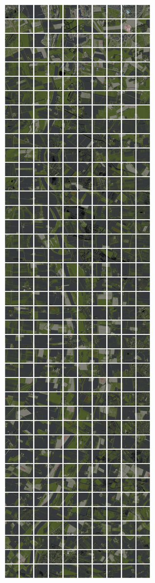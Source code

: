 <html>
<div>
<img src="https://github.com/HakkaTjakka/NL_TILE_MAP/blob/main/18/636/-1050/r.6360.-10500.png" height="44" width="44">
<img src="https://github.com/HakkaTjakka/NL_TILE_MAP/blob/main/18/636/-1050/r.6361.-10500.png" height="44" width="44">
<img src="https://github.com/HakkaTjakka/NL_TILE_MAP/blob/main/18/636/-1050/r.6362.-10500.png" height="44" width="44">
<img src="https://github.com/HakkaTjakka/NL_TILE_MAP/blob/main/18/636/-1050/r.6363.-10500.png" height="44" width="44">
<img src="https://github.com/HakkaTjakka/NL_TILE_MAP/blob/main/18/636/-1050/r.6364.-10500.png" height="44" width="44">
<img src="https://github.com/HakkaTjakka/NL_TILE_MAP/blob/main/18/636/-1050/r.6365.-10500.png" height="44" width="44">
<img src="https://github.com/HakkaTjakka/NL_TILE_MAP/blob/main/18/636/-1050/r.6366.-10500.png" height="44" width="44">
<img src="https://github.com/HakkaTjakka/NL_TILE_MAP/blob/main/18/636/-1050/r.6367.-10500.png" height="44" width="44">
<img src="https://github.com/HakkaTjakka/NL_TILE_MAP/blob/main/18/636/-1050/r.6368.-10500.png" height="44" width="44">
<img src="https://github.com/HakkaTjakka/NL_TILE_MAP/blob/main/18/636/-1050/r.6369.-10500.png" height="44" width="44">
<img src="https://github.com/HakkaTjakka/NL_TILE_MAP/blob/main/18/637/-1050/r.6370.-10500.png" height="44" width="44">
<img src="https://github.com/HakkaTjakka/NL_TILE_MAP/blob/main/18/637/-1050/r.6371.-10500.png" height="44" width="44">
<img src="https://github.com/HakkaTjakka/NL_TILE_MAP/blob/main/18/637/-1050/r.6372.-10500.png" height="44" width="44">
<img src="https://github.com/HakkaTjakka/NL_TILE_MAP/blob/main/18/637/-1050/r.6373.-10500.png" height="44" width="44">
<img src="https://github.com/HakkaTjakka/NL_TILE_MAP/blob/main/18/637/-1050/r.6374.-10500.png" height="44" width="44">
<img src="https://github.com/HakkaTjakka/NL_TILE_MAP/blob/main/18/637/-1050/r.6375.-10500.png" height="44" width="44">
<img src="https://github.com/HakkaTjakka/NL_TILE_MAP/blob/main/18/637/-1050/r.6376.-10500.png" height="44" width="44">
<img src="https://github.com/HakkaTjakka/NL_TILE_MAP/blob/main/18/637/-1050/r.6377.-10500.png" height="44" width="44">
<img src="https://github.com/HakkaTjakka/NL_TILE_MAP/blob/main/18/637/-1050/r.6378.-10500.png" height="44" width="44">
<img src="https://github.com/HakkaTjakka/NL_TILE_MAP/blob/main/18/637/-1050/r.6379.-10500.png" height="44" width="44">
<br>
<img src="https://github.com/HakkaTjakka/NL_TILE_MAP/blob/main/18/636/-1050/r.6360.-10499.png" height="44" width="44">
<img src="https://github.com/HakkaTjakka/NL_TILE_MAP/blob/main/18/636/-1050/r.6361.-10499.png" height="44" width="44">
<img src="https://github.com/HakkaTjakka/NL_TILE_MAP/blob/main/18/636/-1050/r.6362.-10499.png" height="44" width="44">
<img src="https://github.com/HakkaTjakka/NL_TILE_MAP/blob/main/18/636/-1050/r.6363.-10499.png" height="44" width="44">
<img src="https://github.com/HakkaTjakka/NL_TILE_MAP/blob/main/18/636/-1050/r.6364.-10499.png" height="44" width="44">
<img src="https://github.com/HakkaTjakka/NL_TILE_MAP/blob/main/18/636/-1050/r.6365.-10499.png" height="44" width="44">
<img src="https://github.com/HakkaTjakka/NL_TILE_MAP/blob/main/18/636/-1050/r.6366.-10499.png" height="44" width="44">
<img src="https://github.com/HakkaTjakka/NL_TILE_MAP/blob/main/18/636/-1050/r.6367.-10499.png" height="44" width="44">
<img src="https://github.com/HakkaTjakka/NL_TILE_MAP/blob/main/18/636/-1050/r.6368.-10499.png" height="44" width="44">
<img src="https://github.com/HakkaTjakka/NL_TILE_MAP/blob/main/18/636/-1050/r.6369.-10499.png" height="44" width="44">
<img src="https://github.com/HakkaTjakka/NL_TILE_MAP/blob/main/18/637/-1050/r.6370.-10499.png" height="44" width="44">
<img src="https://github.com/HakkaTjakka/NL_TILE_MAP/blob/main/18/637/-1050/r.6371.-10499.png" height="44" width="44">
<img src="https://github.com/HakkaTjakka/NL_TILE_MAP/blob/main/18/637/-1050/r.6372.-10499.png" height="44" width="44">
<img src="https://github.com/HakkaTjakka/NL_TILE_MAP/blob/main/18/637/-1050/r.6373.-10499.png" height="44" width="44">
<img src="https://github.com/HakkaTjakka/NL_TILE_MAP/blob/main/18/637/-1050/r.6374.-10499.png" height="44" width="44">
<img src="https://github.com/HakkaTjakka/NL_TILE_MAP/blob/main/18/637/-1050/r.6375.-10499.png" height="44" width="44">
<img src="https://github.com/HakkaTjakka/NL_TILE_MAP/blob/main/18/637/-1050/r.6376.-10499.png" height="44" width="44">
<img src="https://github.com/HakkaTjakka/NL_TILE_MAP/blob/main/18/637/-1050/r.6377.-10499.png" height="44" width="44">
<img src="https://github.com/HakkaTjakka/NL_TILE_MAP/blob/main/18/637/-1050/r.6378.-10499.png" height="44" width="44">
<img src="https://github.com/HakkaTjakka/NL_TILE_MAP/blob/main/18/637/-1050/r.6379.-10499.png" height="44" width="44">
<br>
<img src="https://github.com/HakkaTjakka/NL_TILE_MAP/blob/main/18/636/-1050/r.6360.-10498.png" height="44" width="44">
<img src="https://github.com/HakkaTjakka/NL_TILE_MAP/blob/main/18/636/-1050/r.6361.-10498.png" height="44" width="44">
<img src="https://github.com/HakkaTjakka/NL_TILE_MAP/blob/main/18/636/-1050/r.6362.-10498.png" height="44" width="44">
<img src="https://github.com/HakkaTjakka/NL_TILE_MAP/blob/main/18/636/-1050/r.6363.-10498.png" height="44" width="44">
<img src="https://github.com/HakkaTjakka/NL_TILE_MAP/blob/main/18/636/-1050/r.6364.-10498.png" height="44" width="44">
<img src="https://github.com/HakkaTjakka/NL_TILE_MAP/blob/main/18/636/-1050/r.6365.-10498.png" height="44" width="44">
<img src="https://github.com/HakkaTjakka/NL_TILE_MAP/blob/main/18/636/-1050/r.6366.-10498.png" height="44" width="44">
<img src="https://github.com/HakkaTjakka/NL_TILE_MAP/blob/main/18/636/-1050/r.6367.-10498.png" height="44" width="44">
<img src="https://github.com/HakkaTjakka/NL_TILE_MAP/blob/main/18/636/-1050/r.6368.-10498.png" height="44" width="44">
<img src="https://github.com/HakkaTjakka/NL_TILE_MAP/blob/main/18/636/-1050/r.6369.-10498.png" height="44" width="44">
<img src="https://github.com/HakkaTjakka/NL_TILE_MAP/blob/main/18/637/-1050/r.6370.-10498.png" height="44" width="44">
<img src="https://github.com/HakkaTjakka/NL_TILE_MAP/blob/main/18/637/-1050/r.6371.-10498.png" height="44" width="44">
<img src="https://github.com/HakkaTjakka/NL_TILE_MAP/blob/main/18/637/-1050/r.6372.-10498.png" height="44" width="44">
<img src="https://github.com/HakkaTjakka/NL_TILE_MAP/blob/main/18/637/-1050/r.6373.-10498.png" height="44" width="44">
<img src="https://github.com/HakkaTjakka/NL_TILE_MAP/blob/main/18/637/-1050/r.6374.-10498.png" height="44" width="44">
<img src="https://github.com/HakkaTjakka/NL_TILE_MAP/blob/main/18/637/-1050/r.6375.-10498.png" height="44" width="44">
<img src="https://github.com/HakkaTjakka/NL_TILE_MAP/blob/main/18/637/-1050/r.6376.-10498.png" height="44" width="44">
<img src="https://github.com/HakkaTjakka/NL_TILE_MAP/blob/main/18/637/-1050/r.6377.-10498.png" height="44" width="44">
<img src="https://github.com/HakkaTjakka/NL_TILE_MAP/blob/main/18/637/-1050/r.6378.-10498.png" height="44" width="44">
<img src="https://github.com/HakkaTjakka/NL_TILE_MAP/blob/main/18/637/-1050/r.6379.-10498.png" height="44" width="44">
<br>
<img src="https://github.com/HakkaTjakka/NL_TILE_MAP/blob/main/18/636/-1050/r.6360.-10497.png" height="44" width="44">
<img src="https://github.com/HakkaTjakka/NL_TILE_MAP/blob/main/18/636/-1050/r.6361.-10497.png" height="44" width="44">
<img src="https://github.com/HakkaTjakka/NL_TILE_MAP/blob/main/18/636/-1050/r.6362.-10497.png" height="44" width="44">
<img src="https://github.com/HakkaTjakka/NL_TILE_MAP/blob/main/18/636/-1050/r.6363.-10497.png" height="44" width="44">
<img src="https://github.com/HakkaTjakka/NL_TILE_MAP/blob/main/18/636/-1050/r.6364.-10497.png" height="44" width="44">
<img src="https://github.com/HakkaTjakka/NL_TILE_MAP/blob/main/18/636/-1050/r.6365.-10497.png" height="44" width="44">
<img src="https://github.com/HakkaTjakka/NL_TILE_MAP/blob/main/18/636/-1050/r.6366.-10497.png" height="44" width="44">
<img src="https://github.com/HakkaTjakka/NL_TILE_MAP/blob/main/18/636/-1050/r.6367.-10497.png" height="44" width="44">
<img src="https://github.com/HakkaTjakka/NL_TILE_MAP/blob/main/18/636/-1050/r.6368.-10497.png" height="44" width="44">
<img src="https://github.com/HakkaTjakka/NL_TILE_MAP/blob/main/18/636/-1050/r.6369.-10497.png" height="44" width="44">
<img src="https://github.com/HakkaTjakka/NL_TILE_MAP/blob/main/18/637/-1050/r.6370.-10497.png" height="44" width="44">
<img src="https://github.com/HakkaTjakka/NL_TILE_MAP/blob/main/18/637/-1050/r.6371.-10497.png" height="44" width="44">
<img src="https://github.com/HakkaTjakka/NL_TILE_MAP/blob/main/18/637/-1050/r.6372.-10497.png" height="44" width="44">
<img src="https://github.com/HakkaTjakka/NL_TILE_MAP/blob/main/18/637/-1050/r.6373.-10497.png" height="44" width="44">
<img src="https://github.com/HakkaTjakka/NL_TILE_MAP/blob/main/18/637/-1050/r.6374.-10497.png" height="44" width="44">
<img src="https://github.com/HakkaTjakka/NL_TILE_MAP/blob/main/18/637/-1050/r.6375.-10497.png" height="44" width="44">
<img src="https://github.com/HakkaTjakka/NL_TILE_MAP/blob/main/18/637/-1050/r.6376.-10497.png" height="44" width="44">
<img src="https://github.com/HakkaTjakka/NL_TILE_MAP/blob/main/18/637/-1050/r.6377.-10497.png" height="44" width="44">
<img src="https://github.com/HakkaTjakka/NL_TILE_MAP/blob/main/18/637/-1050/r.6378.-10497.png" height="44" width="44">
<img src="https://github.com/HakkaTjakka/NL_TILE_MAP/blob/main/18/637/-1050/r.6379.-10497.png" height="44" width="44">
<br>
<img src="https://github.com/HakkaTjakka/NL_TILE_MAP/blob/main/18/636/-1050/r.6360.-10496.png" height="44" width="44">
<img src="https://github.com/HakkaTjakka/NL_TILE_MAP/blob/main/18/636/-1050/r.6361.-10496.png" height="44" width="44">
<img src="https://github.com/HakkaTjakka/NL_TILE_MAP/blob/main/18/636/-1050/r.6362.-10496.png" height="44" width="44">
<img src="https://github.com/HakkaTjakka/NL_TILE_MAP/blob/main/18/636/-1050/r.6363.-10496.png" height="44" width="44">
<img src="https://github.com/HakkaTjakka/NL_TILE_MAP/blob/main/18/636/-1050/r.6364.-10496.png" height="44" width="44">
<img src="https://github.com/HakkaTjakka/NL_TILE_MAP/blob/main/18/636/-1050/r.6365.-10496.png" height="44" width="44">
<img src="https://github.com/HakkaTjakka/NL_TILE_MAP/blob/main/18/636/-1050/r.6366.-10496.png" height="44" width="44">
<img src="https://github.com/HakkaTjakka/NL_TILE_MAP/blob/main/18/636/-1050/r.6367.-10496.png" height="44" width="44">
<img src="https://github.com/HakkaTjakka/NL_TILE_MAP/blob/main/18/636/-1050/r.6368.-10496.png" height="44" width="44">
<img src="https://github.com/HakkaTjakka/NL_TILE_MAP/blob/main/18/636/-1050/r.6369.-10496.png" height="44" width="44">
<img src="https://github.com/HakkaTjakka/NL_TILE_MAP/blob/main/18/637/-1050/r.6370.-10496.png" height="44" width="44">
<img src="https://github.com/HakkaTjakka/NL_TILE_MAP/blob/main/18/637/-1050/r.6371.-10496.png" height="44" width="44">
<img src="https://github.com/HakkaTjakka/NL_TILE_MAP/blob/main/18/637/-1050/r.6372.-10496.png" height="44" width="44">
<img src="https://github.com/HakkaTjakka/NL_TILE_MAP/blob/main/18/637/-1050/r.6373.-10496.png" height="44" width="44">
<img src="https://github.com/HakkaTjakka/NL_TILE_MAP/blob/main/18/637/-1050/r.6374.-10496.png" height="44" width="44">
<img src="https://github.com/HakkaTjakka/NL_TILE_MAP/blob/main/18/637/-1050/r.6375.-10496.png" height="44" width="44">
<img src="https://github.com/HakkaTjakka/NL_TILE_MAP/blob/main/18/637/-1050/r.6376.-10496.png" height="44" width="44">
<img src="https://github.com/HakkaTjakka/NL_TILE_MAP/blob/main/18/637/-1050/r.6377.-10496.png" height="44" width="44">
<img src="https://github.com/HakkaTjakka/NL_TILE_MAP/blob/main/18/637/-1050/r.6378.-10496.png" height="44" width="44">
<img src="https://github.com/HakkaTjakka/NL_TILE_MAP/blob/main/18/637/-1050/r.6379.-10496.png" height="44" width="44">
<br>
<img src="https://github.com/HakkaTjakka/NL_TILE_MAP/blob/main/18/636/-1050/r.6360.-10495.png" height="44" width="44">
<img src="https://github.com/HakkaTjakka/NL_TILE_MAP/blob/main/18/636/-1050/r.6361.-10495.png" height="44" width="44">
<img src="https://github.com/HakkaTjakka/NL_TILE_MAP/blob/main/18/636/-1050/r.6362.-10495.png" height="44" width="44">
<img src="https://github.com/HakkaTjakka/NL_TILE_MAP/blob/main/18/636/-1050/r.6363.-10495.png" height="44" width="44">
<img src="https://github.com/HakkaTjakka/NL_TILE_MAP/blob/main/18/636/-1050/r.6364.-10495.png" height="44" width="44">
<img src="https://github.com/HakkaTjakka/NL_TILE_MAP/blob/main/18/636/-1050/r.6365.-10495.png" height="44" width="44">
<img src="https://github.com/HakkaTjakka/NL_TILE_MAP/blob/main/18/636/-1050/r.6366.-10495.png" height="44" width="44">
<img src="https://github.com/HakkaTjakka/NL_TILE_MAP/blob/main/18/636/-1050/r.6367.-10495.png" height="44" width="44">
<img src="https://github.com/HakkaTjakka/NL_TILE_MAP/blob/main/18/636/-1050/r.6368.-10495.png" height="44" width="44">
<img src="https://github.com/HakkaTjakka/NL_TILE_MAP/blob/main/18/636/-1050/r.6369.-10495.png" height="44" width="44">
<img src="https://github.com/HakkaTjakka/NL_TILE_MAP/blob/main/18/637/-1050/r.6370.-10495.png" height="44" width="44">
<img src="https://github.com/HakkaTjakka/NL_TILE_MAP/blob/main/18/637/-1050/r.6371.-10495.png" height="44" width="44">
<img src="https://github.com/HakkaTjakka/NL_TILE_MAP/blob/main/18/637/-1050/r.6372.-10495.png" height="44" width="44">
<img src="https://github.com/HakkaTjakka/NL_TILE_MAP/blob/main/18/637/-1050/r.6373.-10495.png" height="44" width="44">
<img src="https://github.com/HakkaTjakka/NL_TILE_MAP/blob/main/18/637/-1050/r.6374.-10495.png" height="44" width="44">
<img src="https://github.com/HakkaTjakka/NL_TILE_MAP/blob/main/18/637/-1050/r.6375.-10495.png" height="44" width="44">
<img src="https://github.com/HakkaTjakka/NL_TILE_MAP/blob/main/18/637/-1050/r.6376.-10495.png" height="44" width="44">
<img src="https://github.com/HakkaTjakka/NL_TILE_MAP/blob/main/18/637/-1050/r.6377.-10495.png" height="44" width="44">
<img src="https://github.com/HakkaTjakka/NL_TILE_MAP/blob/main/18/637/-1050/r.6378.-10495.png" height="44" width="44">
<img src="https://github.com/HakkaTjakka/NL_TILE_MAP/blob/main/18/637/-1050/r.6379.-10495.png" height="44" width="44">
<br>
<img src="https://github.com/HakkaTjakka/NL_TILE_MAP/blob/main/18/636/-1050/r.6360.-10494.png" height="44" width="44">
<img src="https://github.com/HakkaTjakka/NL_TILE_MAP/blob/main/18/636/-1050/r.6361.-10494.png" height="44" width="44">
<img src="https://github.com/HakkaTjakka/NL_TILE_MAP/blob/main/18/636/-1050/r.6362.-10494.png" height="44" width="44">
<img src="https://github.com/HakkaTjakka/NL_TILE_MAP/blob/main/18/636/-1050/r.6363.-10494.png" height="44" width="44">
<img src="https://github.com/HakkaTjakka/NL_TILE_MAP/blob/main/18/636/-1050/r.6364.-10494.png" height="44" width="44">
<img src="https://github.com/HakkaTjakka/NL_TILE_MAP/blob/main/18/636/-1050/r.6365.-10494.png" height="44" width="44">
<img src="https://github.com/HakkaTjakka/NL_TILE_MAP/blob/main/18/636/-1050/r.6366.-10494.png" height="44" width="44">
<img src="https://github.com/HakkaTjakka/NL_TILE_MAP/blob/main/18/636/-1050/r.6367.-10494.png" height="44" width="44">
<img src="https://github.com/HakkaTjakka/NL_TILE_MAP/blob/main/18/636/-1050/r.6368.-10494.png" height="44" width="44">
<img src="https://github.com/HakkaTjakka/NL_TILE_MAP/blob/main/18/636/-1050/r.6369.-10494.png" height="44" width="44">
<img src="https://github.com/HakkaTjakka/NL_TILE_MAP/blob/main/18/637/-1050/r.6370.-10494.png" height="44" width="44">
<img src="https://github.com/HakkaTjakka/NL_TILE_MAP/blob/main/18/637/-1050/r.6371.-10494.png" height="44" width="44">
<img src="https://github.com/HakkaTjakka/NL_TILE_MAP/blob/main/18/637/-1050/r.6372.-10494.png" height="44" width="44">
<img src="https://github.com/HakkaTjakka/NL_TILE_MAP/blob/main/18/637/-1050/r.6373.-10494.png" height="44" width="44">
<img src="https://github.com/HakkaTjakka/NL_TILE_MAP/blob/main/18/637/-1050/r.6374.-10494.png" height="44" width="44">
<img src="https://github.com/HakkaTjakka/NL_TILE_MAP/blob/main/18/637/-1050/r.6375.-10494.png" height="44" width="44">
<img src="https://github.com/HakkaTjakka/NL_TILE_MAP/blob/main/18/637/-1050/r.6376.-10494.png" height="44" width="44">
<img src="https://github.com/HakkaTjakka/NL_TILE_MAP/blob/main/18/637/-1050/r.6377.-10494.png" height="44" width="44">
<img src="https://github.com/HakkaTjakka/NL_TILE_MAP/blob/main/18/637/-1050/r.6378.-10494.png" height="44" width="44">
<img src="https://github.com/HakkaTjakka/NL_TILE_MAP/blob/main/18/637/-1050/r.6379.-10494.png" height="44" width="44">
<br>
<img src="https://github.com/HakkaTjakka/NL_TILE_MAP/blob/main/18/636/-1050/r.6360.-10493.png" height="44" width="44">
<img src="https://github.com/HakkaTjakka/NL_TILE_MAP/blob/main/18/636/-1050/r.6361.-10493.png" height="44" width="44">
<img src="https://github.com/HakkaTjakka/NL_TILE_MAP/blob/main/18/636/-1050/r.6362.-10493.png" height="44" width="44">
<img src="https://github.com/HakkaTjakka/NL_TILE_MAP/blob/main/18/636/-1050/r.6363.-10493.png" height="44" width="44">
<img src="https://github.com/HakkaTjakka/NL_TILE_MAP/blob/main/18/636/-1050/r.6364.-10493.png" height="44" width="44">
<img src="https://github.com/HakkaTjakka/NL_TILE_MAP/blob/main/18/636/-1050/r.6365.-10493.png" height="44" width="44">
<img src="https://github.com/HakkaTjakka/NL_TILE_MAP/blob/main/18/636/-1050/r.6366.-10493.png" height="44" width="44">
<img src="https://github.com/HakkaTjakka/NL_TILE_MAP/blob/main/18/636/-1050/r.6367.-10493.png" height="44" width="44">
<img src="https://github.com/HakkaTjakka/NL_TILE_MAP/blob/main/18/636/-1050/r.6368.-10493.png" height="44" width="44">
<img src="https://github.com/HakkaTjakka/NL_TILE_MAP/blob/main/18/636/-1050/r.6369.-10493.png" height="44" width="44">
<img src="https://github.com/HakkaTjakka/NL_TILE_MAP/blob/main/18/637/-1050/r.6370.-10493.png" height="44" width="44">
<img src="https://github.com/HakkaTjakka/NL_TILE_MAP/blob/main/18/637/-1050/r.6371.-10493.png" height="44" width="44">
<img src="https://github.com/HakkaTjakka/NL_TILE_MAP/blob/main/18/637/-1050/r.6372.-10493.png" height="44" width="44">
<img src="https://github.com/HakkaTjakka/NL_TILE_MAP/blob/main/18/637/-1050/r.6373.-10493.png" height="44" width="44">
<img src="https://github.com/HakkaTjakka/NL_TILE_MAP/blob/main/18/637/-1050/r.6374.-10493.png" height="44" width="44">
<img src="https://github.com/HakkaTjakka/NL_TILE_MAP/blob/main/18/637/-1050/r.6375.-10493.png" height="44" width="44">
<img src="https://github.com/HakkaTjakka/NL_TILE_MAP/blob/main/18/637/-1050/r.6376.-10493.png" height="44" width="44">
<img src="https://github.com/HakkaTjakka/NL_TILE_MAP/blob/main/18/637/-1050/r.6377.-10493.png" height="44" width="44">
<img src="https://github.com/HakkaTjakka/NL_TILE_MAP/blob/main/18/637/-1050/r.6378.-10493.png" height="44" width="44">
<img src="https://github.com/HakkaTjakka/NL_TILE_MAP/blob/main/18/637/-1050/r.6379.-10493.png" height="44" width="44">
<br>
<img src="https://github.com/HakkaTjakka/NL_TILE_MAP/blob/main/18/636/-1050/r.6360.-10492.png" height="44" width="44">
<img src="https://github.com/HakkaTjakka/NL_TILE_MAP/blob/main/18/636/-1050/r.6361.-10492.png" height="44" width="44">
<img src="https://github.com/HakkaTjakka/NL_TILE_MAP/blob/main/18/636/-1050/r.6362.-10492.png" height="44" width="44">
<img src="https://github.com/HakkaTjakka/NL_TILE_MAP/blob/main/18/636/-1050/r.6363.-10492.png" height="44" width="44">
<img src="https://github.com/HakkaTjakka/NL_TILE_MAP/blob/main/18/636/-1050/r.6364.-10492.png" height="44" width="44">
<img src="https://github.com/HakkaTjakka/NL_TILE_MAP/blob/main/18/636/-1050/r.6365.-10492.png" height="44" width="44">
<img src="https://github.com/HakkaTjakka/NL_TILE_MAP/blob/main/18/636/-1050/r.6366.-10492.png" height="44" width="44">
<img src="https://github.com/HakkaTjakka/NL_TILE_MAP/blob/main/18/636/-1050/r.6367.-10492.png" height="44" width="44">
<img src="https://github.com/HakkaTjakka/NL_TILE_MAP/blob/main/18/636/-1050/r.6368.-10492.png" height="44" width="44">
<img src="https://github.com/HakkaTjakka/NL_TILE_MAP/blob/main/18/636/-1050/r.6369.-10492.png" height="44" width="44">
<img src="https://github.com/HakkaTjakka/NL_TILE_MAP/blob/main/18/637/-1050/r.6370.-10492.png" height="44" width="44">
<img src="https://github.com/HakkaTjakka/NL_TILE_MAP/blob/main/18/637/-1050/r.6371.-10492.png" height="44" width="44">
<img src="https://github.com/HakkaTjakka/NL_TILE_MAP/blob/main/18/637/-1050/r.6372.-10492.png" height="44" width="44">
<img src="https://github.com/HakkaTjakka/NL_TILE_MAP/blob/main/18/637/-1050/r.6373.-10492.png" height="44" width="44">
<img src="https://github.com/HakkaTjakka/NL_TILE_MAP/blob/main/18/637/-1050/r.6374.-10492.png" height="44" width="44">
<img src="https://github.com/HakkaTjakka/NL_TILE_MAP/blob/main/18/637/-1050/r.6375.-10492.png" height="44" width="44">
<img src="https://github.com/HakkaTjakka/NL_TILE_MAP/blob/main/18/637/-1050/r.6376.-10492.png" height="44" width="44">
<img src="https://github.com/HakkaTjakka/NL_TILE_MAP/blob/main/18/637/-1050/r.6377.-10492.png" height="44" width="44">
<img src="https://github.com/HakkaTjakka/NL_TILE_MAP/blob/main/18/637/-1050/r.6378.-10492.png" height="44" width="44">
<img src="https://github.com/HakkaTjakka/NL_TILE_MAP/blob/main/18/637/-1050/r.6379.-10492.png" height="44" width="44">
<br>
<img src="https://github.com/HakkaTjakka/NL_TILE_MAP/blob/main/18/636/-1050/r.6360.-10491.png" height="44" width="44">
<img src="https://github.com/HakkaTjakka/NL_TILE_MAP/blob/main/18/636/-1050/r.6361.-10491.png" height="44" width="44">
<img src="https://github.com/HakkaTjakka/NL_TILE_MAP/blob/main/18/636/-1050/r.6362.-10491.png" height="44" width="44">
<img src="https://github.com/HakkaTjakka/NL_TILE_MAP/blob/main/18/636/-1050/r.6363.-10491.png" height="44" width="44">
<img src="https://github.com/HakkaTjakka/NL_TILE_MAP/blob/main/18/636/-1050/r.6364.-10491.png" height="44" width="44">
<img src="https://github.com/HakkaTjakka/NL_TILE_MAP/blob/main/18/636/-1050/r.6365.-10491.png" height="44" width="44">
<img src="https://github.com/HakkaTjakka/NL_TILE_MAP/blob/main/18/636/-1050/r.6366.-10491.png" height="44" width="44">
<img src="https://github.com/HakkaTjakka/NL_TILE_MAP/blob/main/18/636/-1050/r.6367.-10491.png" height="44" width="44">
<img src="https://github.com/HakkaTjakka/NL_TILE_MAP/blob/main/18/636/-1050/r.6368.-10491.png" height="44" width="44">
<img src="https://github.com/HakkaTjakka/NL_TILE_MAP/blob/main/18/636/-1050/r.6369.-10491.png" height="44" width="44">
<img src="https://github.com/HakkaTjakka/NL_TILE_MAP/blob/main/18/637/-1050/r.6370.-10491.png" height="44" width="44">
<img src="https://github.com/HakkaTjakka/NL_TILE_MAP/blob/main/18/637/-1050/r.6371.-10491.png" height="44" width="44">
<img src="https://github.com/HakkaTjakka/NL_TILE_MAP/blob/main/18/637/-1050/r.6372.-10491.png" height="44" width="44">
<img src="https://github.com/HakkaTjakka/NL_TILE_MAP/blob/main/18/637/-1050/r.6373.-10491.png" height="44" width="44">
<img src="https://github.com/HakkaTjakka/NL_TILE_MAP/blob/main/18/637/-1050/r.6374.-10491.png" height="44" width="44">
<img src="https://github.com/HakkaTjakka/NL_TILE_MAP/blob/main/18/637/-1050/r.6375.-10491.png" height="44" width="44">
<img src="https://github.com/HakkaTjakka/NL_TILE_MAP/blob/main/18/637/-1050/r.6376.-10491.png" height="44" width="44">
<img src="https://github.com/HakkaTjakka/NL_TILE_MAP/blob/main/18/637/-1050/r.6377.-10491.png" height="44" width="44">
<img src="https://github.com/HakkaTjakka/NL_TILE_MAP/blob/main/18/637/-1050/r.6378.-10491.png" height="44" width="44">
<img src="https://github.com/HakkaTjakka/NL_TILE_MAP/blob/main/18/637/-1050/r.6379.-10491.png" height="44" width="44">
<br>
<img src="https://github.com/HakkaTjakka/NL_TILE_MAP/blob/main/18/636/-1049/r.6360.-10490.png" height="44" width="44">
<img src="https://github.com/HakkaTjakka/NL_TILE_MAP/blob/main/18/636/-1049/r.6361.-10490.png" height="44" width="44">
<img src="https://github.com/HakkaTjakka/NL_TILE_MAP/blob/main/18/636/-1049/r.6362.-10490.png" height="44" width="44">
<img src="https://github.com/HakkaTjakka/NL_TILE_MAP/blob/main/18/636/-1049/r.6363.-10490.png" height="44" width="44">
<img src="https://github.com/HakkaTjakka/NL_TILE_MAP/blob/main/18/636/-1049/r.6364.-10490.png" height="44" width="44">
<img src="https://github.com/HakkaTjakka/NL_TILE_MAP/blob/main/18/636/-1049/r.6365.-10490.png" height="44" width="44">
<img src="https://github.com/HakkaTjakka/NL_TILE_MAP/blob/main/18/636/-1049/r.6366.-10490.png" height="44" width="44">
<img src="https://github.com/HakkaTjakka/NL_TILE_MAP/blob/main/18/636/-1049/r.6367.-10490.png" height="44" width="44">
<img src="https://github.com/HakkaTjakka/NL_TILE_MAP/blob/main/18/636/-1049/r.6368.-10490.png" height="44" width="44">
<img src="https://github.com/HakkaTjakka/NL_TILE_MAP/blob/main/18/636/-1049/r.6369.-10490.png" height="44" width="44">
<img src="https://github.com/HakkaTjakka/NL_TILE_MAP/blob/main/18/637/-1049/r.6370.-10490.png" height="44" width="44">
<img src="https://github.com/HakkaTjakka/NL_TILE_MAP/blob/main/18/637/-1049/r.6371.-10490.png" height="44" width="44">
<img src="https://github.com/HakkaTjakka/NL_TILE_MAP/blob/main/18/637/-1049/r.6372.-10490.png" height="44" width="44">
<img src="https://github.com/HakkaTjakka/NL_TILE_MAP/blob/main/18/637/-1049/r.6373.-10490.png" height="44" width="44">
<img src="https://github.com/HakkaTjakka/NL_TILE_MAP/blob/main/18/637/-1049/r.6374.-10490.png" height="44" width="44">
<img src="https://github.com/HakkaTjakka/NL_TILE_MAP/blob/main/18/637/-1049/r.6375.-10490.png" height="44" width="44">
<img src="https://github.com/HakkaTjakka/NL_TILE_MAP/blob/main/18/637/-1049/r.6376.-10490.png" height="44" width="44">
<img src="https://github.com/HakkaTjakka/NL_TILE_MAP/blob/main/18/637/-1049/r.6377.-10490.png" height="44" width="44">
<img src="https://github.com/HakkaTjakka/NL_TILE_MAP/blob/main/18/637/-1049/r.6378.-10490.png" height="44" width="44">
<img src="https://github.com/HakkaTjakka/NL_TILE_MAP/blob/main/18/637/-1049/r.6379.-10490.png" height="44" width="44">
<br>
<img src="https://github.com/HakkaTjakka/NL_TILE_MAP/blob/main/18/636/-1049/r.6360.-10489.png" height="44" width="44">
<img src="https://github.com/HakkaTjakka/NL_TILE_MAP/blob/main/18/636/-1049/r.6361.-10489.png" height="44" width="44">
<img src="https://github.com/HakkaTjakka/NL_TILE_MAP/blob/main/18/636/-1049/r.6362.-10489.png" height="44" width="44">
<img src="https://github.com/HakkaTjakka/NL_TILE_MAP/blob/main/18/636/-1049/r.6363.-10489.png" height="44" width="44">
<img src="https://github.com/HakkaTjakka/NL_TILE_MAP/blob/main/18/636/-1049/r.6364.-10489.png" height="44" width="44">
<img src="https://github.com/HakkaTjakka/NL_TILE_MAP/blob/main/18/636/-1049/r.6365.-10489.png" height="44" width="44">
<img src="https://github.com/HakkaTjakka/NL_TILE_MAP/blob/main/18/636/-1049/r.6366.-10489.png" height="44" width="44">
<img src="https://github.com/HakkaTjakka/NL_TILE_MAP/blob/main/18/636/-1049/r.6367.-10489.png" height="44" width="44">
<img src="https://github.com/HakkaTjakka/NL_TILE_MAP/blob/main/18/636/-1049/r.6368.-10489.png" height="44" width="44">
<img src="https://github.com/HakkaTjakka/NL_TILE_MAP/blob/main/18/636/-1049/r.6369.-10489.png" height="44" width="44">
<img src="https://github.com/HakkaTjakka/NL_TILE_MAP/blob/main/18/637/-1049/r.6370.-10489.png" height="44" width="44">
<img src="https://github.com/HakkaTjakka/NL_TILE_MAP/blob/main/18/637/-1049/r.6371.-10489.png" height="44" width="44">
<img src="https://github.com/HakkaTjakka/NL_TILE_MAP/blob/main/18/637/-1049/r.6372.-10489.png" height="44" width="44">
<img src="https://github.com/HakkaTjakka/NL_TILE_MAP/blob/main/18/637/-1049/r.6373.-10489.png" height="44" width="44">
<img src="https://github.com/HakkaTjakka/NL_TILE_MAP/blob/main/18/637/-1049/r.6374.-10489.png" height="44" width="44">
<img src="https://github.com/HakkaTjakka/NL_TILE_MAP/blob/main/18/637/-1049/r.6375.-10489.png" height="44" width="44">
<img src="https://github.com/HakkaTjakka/NL_TILE_MAP/blob/main/18/637/-1049/r.6376.-10489.png" height="44" width="44">
<img src="https://github.com/HakkaTjakka/NL_TILE_MAP/blob/main/18/637/-1049/r.6377.-10489.png" height="44" width="44">
<img src="https://github.com/HakkaTjakka/NL_TILE_MAP/blob/main/18/637/-1049/r.6378.-10489.png" height="44" width="44">
<img src="https://github.com/HakkaTjakka/NL_TILE_MAP/blob/main/18/637/-1049/r.6379.-10489.png" height="44" width="44">
<br>
<img src="https://github.com/HakkaTjakka/NL_TILE_MAP/blob/main/18/636/-1049/r.6360.-10488.png" height="44" width="44">
<img src="https://github.com/HakkaTjakka/NL_TILE_MAP/blob/main/18/636/-1049/r.6361.-10488.png" height="44" width="44">
<img src="https://github.com/HakkaTjakka/NL_TILE_MAP/blob/main/18/636/-1049/r.6362.-10488.png" height="44" width="44">
<img src="https://github.com/HakkaTjakka/NL_TILE_MAP/blob/main/18/636/-1049/r.6363.-10488.png" height="44" width="44">
<img src="https://github.com/HakkaTjakka/NL_TILE_MAP/blob/main/18/636/-1049/r.6364.-10488.png" height="44" width="44">
<img src="https://github.com/HakkaTjakka/NL_TILE_MAP/blob/main/18/636/-1049/r.6365.-10488.png" height="44" width="44">
<img src="https://github.com/HakkaTjakka/NL_TILE_MAP/blob/main/18/636/-1049/r.6366.-10488.png" height="44" width="44">
<img src="https://github.com/HakkaTjakka/NL_TILE_MAP/blob/main/18/636/-1049/r.6367.-10488.png" height="44" width="44">
<img src="https://github.com/HakkaTjakka/NL_TILE_MAP/blob/main/18/636/-1049/r.6368.-10488.png" height="44" width="44">
<img src="https://github.com/HakkaTjakka/NL_TILE_MAP/blob/main/18/636/-1049/r.6369.-10488.png" height="44" width="44">
<img src="https://github.com/HakkaTjakka/NL_TILE_MAP/blob/main/18/637/-1049/r.6370.-10488.png" height="44" width="44">
<img src="https://github.com/HakkaTjakka/NL_TILE_MAP/blob/main/18/637/-1049/r.6371.-10488.png" height="44" width="44">
<img src="https://github.com/HakkaTjakka/NL_TILE_MAP/blob/main/18/637/-1049/r.6372.-10488.png" height="44" width="44">
<img src="https://github.com/HakkaTjakka/NL_TILE_MAP/blob/main/18/637/-1049/r.6373.-10488.png" height="44" width="44">
<img src="https://github.com/HakkaTjakka/NL_TILE_MAP/blob/main/18/637/-1049/r.6374.-10488.png" height="44" width="44">
<img src="https://github.com/HakkaTjakka/NL_TILE_MAP/blob/main/18/637/-1049/r.6375.-10488.png" height="44" width="44">
<img src="https://github.com/HakkaTjakka/NL_TILE_MAP/blob/main/18/637/-1049/r.6376.-10488.png" height="44" width="44">
<img src="https://github.com/HakkaTjakka/NL_TILE_MAP/blob/main/18/637/-1049/r.6377.-10488.png" height="44" width="44">
<img src="https://github.com/HakkaTjakka/NL_TILE_MAP/blob/main/18/637/-1049/r.6378.-10488.png" height="44" width="44">
<img src="https://github.com/HakkaTjakka/NL_TILE_MAP/blob/main/18/637/-1049/r.6379.-10488.png" height="44" width="44">
<br>
<img src="https://github.com/HakkaTjakka/NL_TILE_MAP/blob/main/18/636/-1049/r.6360.-10487.png" height="44" width="44">
<img src="https://github.com/HakkaTjakka/NL_TILE_MAP/blob/main/18/636/-1049/r.6361.-10487.png" height="44" width="44">
<img src="https://github.com/HakkaTjakka/NL_TILE_MAP/blob/main/18/636/-1049/r.6362.-10487.png" height="44" width="44">
<img src="https://github.com/HakkaTjakka/NL_TILE_MAP/blob/main/18/636/-1049/r.6363.-10487.png" height="44" width="44">
<img src="https://github.com/HakkaTjakka/NL_TILE_MAP/blob/main/18/636/-1049/r.6364.-10487.png" height="44" width="44">
<img src="https://github.com/HakkaTjakka/NL_TILE_MAP/blob/main/18/636/-1049/r.6365.-10487.png" height="44" width="44">
<img src="https://github.com/HakkaTjakka/NL_TILE_MAP/blob/main/18/636/-1049/r.6366.-10487.png" height="44" width="44">
<img src="https://github.com/HakkaTjakka/NL_TILE_MAP/blob/main/18/636/-1049/r.6367.-10487.png" height="44" width="44">
<img src="https://github.com/HakkaTjakka/NL_TILE_MAP/blob/main/18/636/-1049/r.6368.-10487.png" height="44" width="44">
<img src="https://github.com/HakkaTjakka/NL_TILE_MAP/blob/main/18/636/-1049/r.6369.-10487.png" height="44" width="44">
<img src="https://github.com/HakkaTjakka/NL_TILE_MAP/blob/main/18/637/-1049/r.6370.-10487.png" height="44" width="44">
<img src="https://github.com/HakkaTjakka/NL_TILE_MAP/blob/main/18/637/-1049/r.6371.-10487.png" height="44" width="44">
<img src="https://github.com/HakkaTjakka/NL_TILE_MAP/blob/main/18/637/-1049/r.6372.-10487.png" height="44" width="44">
<img src="https://github.com/HakkaTjakka/NL_TILE_MAP/blob/main/18/637/-1049/r.6373.-10487.png" height="44" width="44">
<img src="https://github.com/HakkaTjakka/NL_TILE_MAP/blob/main/18/637/-1049/r.6374.-10487.png" height="44" width="44">
<img src="https://github.com/HakkaTjakka/NL_TILE_MAP/blob/main/18/637/-1049/r.6375.-10487.png" height="44" width="44">
<img src="https://github.com/HakkaTjakka/NL_TILE_MAP/blob/main/18/637/-1049/r.6376.-10487.png" height="44" width="44">
<img src="https://github.com/HakkaTjakka/NL_TILE_MAP/blob/main/18/637/-1049/r.6377.-10487.png" height="44" width="44">
<img src="https://github.com/HakkaTjakka/NL_TILE_MAP/blob/main/18/637/-1049/r.6378.-10487.png" height="44" width="44">
<img src="https://github.com/HakkaTjakka/NL_TILE_MAP/blob/main/18/637/-1049/r.6379.-10487.png" height="44" width="44">
<br>
<img src="https://github.com/HakkaTjakka/NL_TILE_MAP/blob/main/18/636/-1049/r.6360.-10486.png" height="44" width="44">
<img src="https://github.com/HakkaTjakka/NL_TILE_MAP/blob/main/18/636/-1049/r.6361.-10486.png" height="44" width="44">
<img src="https://github.com/HakkaTjakka/NL_TILE_MAP/blob/main/18/636/-1049/r.6362.-10486.png" height="44" width="44">
<img src="https://github.com/HakkaTjakka/NL_TILE_MAP/blob/main/18/636/-1049/r.6363.-10486.png" height="44" width="44">
<img src="https://github.com/HakkaTjakka/NL_TILE_MAP/blob/main/18/636/-1049/r.6364.-10486.png" height="44" width="44">
<img src="https://github.com/HakkaTjakka/NL_TILE_MAP/blob/main/18/636/-1049/r.6365.-10486.png" height="44" width="44">
<img src="https://github.com/HakkaTjakka/NL_TILE_MAP/blob/main/18/636/-1049/r.6366.-10486.png" height="44" width="44">
<img src="https://github.com/HakkaTjakka/NL_TILE_MAP/blob/main/18/636/-1049/r.6367.-10486.png" height="44" width="44">
<img src="https://github.com/HakkaTjakka/NL_TILE_MAP/blob/main/18/636/-1049/r.6368.-10486.png" height="44" width="44">
<img src="https://github.com/HakkaTjakka/NL_TILE_MAP/blob/main/18/636/-1049/r.6369.-10486.png" height="44" width="44">
<img src="https://github.com/HakkaTjakka/NL_TILE_MAP/blob/main/18/637/-1049/r.6370.-10486.png" height="44" width="44">
<img src="https://github.com/HakkaTjakka/NL_TILE_MAP/blob/main/18/637/-1049/r.6371.-10486.png" height="44" width="44">
<img src="https://github.com/HakkaTjakka/NL_TILE_MAP/blob/main/18/637/-1049/r.6372.-10486.png" height="44" width="44">
<img src="https://github.com/HakkaTjakka/NL_TILE_MAP/blob/main/18/637/-1049/r.6373.-10486.png" height="44" width="44">
<img src="https://github.com/HakkaTjakka/NL_TILE_MAP/blob/main/18/637/-1049/r.6374.-10486.png" height="44" width="44">
<img src="https://github.com/HakkaTjakka/NL_TILE_MAP/blob/main/18/637/-1049/r.6375.-10486.png" height="44" width="44">
<img src="https://github.com/HakkaTjakka/NL_TILE_MAP/blob/main/18/637/-1049/r.6376.-10486.png" height="44" width="44">
<img src="https://github.com/HakkaTjakka/NL_TILE_MAP/blob/main/18/637/-1049/r.6377.-10486.png" height="44" width="44">
<img src="https://github.com/HakkaTjakka/NL_TILE_MAP/blob/main/18/637/-1049/r.6378.-10486.png" height="44" width="44">
<img src="https://github.com/HakkaTjakka/NL_TILE_MAP/blob/main/18/637/-1049/r.6379.-10486.png" height="44" width="44">
<br>
<img src="https://github.com/HakkaTjakka/NL_TILE_MAP/blob/main/18/636/-1049/r.6360.-10485.png" height="44" width="44">
<img src="https://github.com/HakkaTjakka/NL_TILE_MAP/blob/main/18/636/-1049/r.6361.-10485.png" height="44" width="44">
<img src="https://github.com/HakkaTjakka/NL_TILE_MAP/blob/main/18/636/-1049/r.6362.-10485.png" height="44" width="44">
<img src="https://github.com/HakkaTjakka/NL_TILE_MAP/blob/main/18/636/-1049/r.6363.-10485.png" height="44" width="44">
<img src="https://github.com/HakkaTjakka/NL_TILE_MAP/blob/main/18/636/-1049/r.6364.-10485.png" height="44" width="44">
<img src="https://github.com/HakkaTjakka/NL_TILE_MAP/blob/main/18/636/-1049/r.6365.-10485.png" height="44" width="44">
<img src="https://github.com/HakkaTjakka/NL_TILE_MAP/blob/main/18/636/-1049/r.6366.-10485.png" height="44" width="44">
<img src="https://github.com/HakkaTjakka/NL_TILE_MAP/blob/main/18/636/-1049/r.6367.-10485.png" height="44" width="44">
<img src="https://github.com/HakkaTjakka/NL_TILE_MAP/blob/main/18/636/-1049/r.6368.-10485.png" height="44" width="44">
<img src="https://github.com/HakkaTjakka/NL_TILE_MAP/blob/main/18/636/-1049/r.6369.-10485.png" height="44" width="44">
<img src="https://github.com/HakkaTjakka/NL_TILE_MAP/blob/main/18/637/-1049/r.6370.-10485.png" height="44" width="44">
<img src="https://github.com/HakkaTjakka/NL_TILE_MAP/blob/main/18/637/-1049/r.6371.-10485.png" height="44" width="44">
<img src="https://github.com/HakkaTjakka/NL_TILE_MAP/blob/main/18/637/-1049/r.6372.-10485.png" height="44" width="44">
<img src="https://github.com/HakkaTjakka/NL_TILE_MAP/blob/main/18/637/-1049/r.6373.-10485.png" height="44" width="44">
<img src="https://github.com/HakkaTjakka/NL_TILE_MAP/blob/main/18/637/-1049/r.6374.-10485.png" height="44" width="44">
<img src="https://github.com/HakkaTjakka/NL_TILE_MAP/blob/main/18/637/-1049/r.6375.-10485.png" height="44" width="44">
<img src="https://github.com/HakkaTjakka/NL_TILE_MAP/blob/main/18/637/-1049/r.6376.-10485.png" height="44" width="44">
<img src="https://github.com/HakkaTjakka/NL_TILE_MAP/blob/main/18/637/-1049/r.6377.-10485.png" height="44" width="44">
<img src="https://github.com/HakkaTjakka/NL_TILE_MAP/blob/main/18/637/-1049/r.6378.-10485.png" height="44" width="44">
<img src="https://github.com/HakkaTjakka/NL_TILE_MAP/blob/main/18/637/-1049/r.6379.-10485.png" height="44" width="44">
<br>
<img src="https://github.com/HakkaTjakka/NL_TILE_MAP/blob/main/18/636/-1049/r.6360.-10484.png" height="44" width="44">
<img src="https://github.com/HakkaTjakka/NL_TILE_MAP/blob/main/18/636/-1049/r.6361.-10484.png" height="44" width="44">
<img src="https://github.com/HakkaTjakka/NL_TILE_MAP/blob/main/18/636/-1049/r.6362.-10484.png" height="44" width="44">
<img src="https://github.com/HakkaTjakka/NL_TILE_MAP/blob/main/18/636/-1049/r.6363.-10484.png" height="44" width="44">
<img src="https://github.com/HakkaTjakka/NL_TILE_MAP/blob/main/18/636/-1049/r.6364.-10484.png" height="44" width="44">
<img src="https://github.com/HakkaTjakka/NL_TILE_MAP/blob/main/18/636/-1049/r.6365.-10484.png" height="44" width="44">
<img src="https://github.com/HakkaTjakka/NL_TILE_MAP/blob/main/18/636/-1049/r.6366.-10484.png" height="44" width="44">
<img src="https://github.com/HakkaTjakka/NL_TILE_MAP/blob/main/18/636/-1049/r.6367.-10484.png" height="44" width="44">
<img src="https://github.com/HakkaTjakka/NL_TILE_MAP/blob/main/18/636/-1049/r.6368.-10484.png" height="44" width="44">
<img src="https://github.com/HakkaTjakka/NL_TILE_MAP/blob/main/18/636/-1049/r.6369.-10484.png" height="44" width="44">
<img src="https://github.com/HakkaTjakka/NL_TILE_MAP/blob/main/18/637/-1049/r.6370.-10484.png" height="44" width="44">
<img src="https://github.com/HakkaTjakka/NL_TILE_MAP/blob/main/18/637/-1049/r.6371.-10484.png" height="44" width="44">
<img src="https://github.com/HakkaTjakka/NL_TILE_MAP/blob/main/18/637/-1049/r.6372.-10484.png" height="44" width="44">
<img src="https://github.com/HakkaTjakka/NL_TILE_MAP/blob/main/18/637/-1049/r.6373.-10484.png" height="44" width="44">
<img src="https://github.com/HakkaTjakka/NL_TILE_MAP/blob/main/18/637/-1049/r.6374.-10484.png" height="44" width="44">
<img src="https://github.com/HakkaTjakka/NL_TILE_MAP/blob/main/18/637/-1049/r.6375.-10484.png" height="44" width="44">
<img src="https://github.com/HakkaTjakka/NL_TILE_MAP/blob/main/18/637/-1049/r.6376.-10484.png" height="44" width="44">
<img src="https://github.com/HakkaTjakka/NL_TILE_MAP/blob/main/18/637/-1049/r.6377.-10484.png" height="44" width="44">
<img src="https://github.com/HakkaTjakka/NL_TILE_MAP/blob/main/18/637/-1049/r.6378.-10484.png" height="44" width="44">
<img src="https://github.com/HakkaTjakka/NL_TILE_MAP/blob/main/18/637/-1049/r.6379.-10484.png" height="44" width="44">
<br>
<img src="https://github.com/HakkaTjakka/NL_TILE_MAP/blob/main/18/636/-1049/r.6360.-10483.png" height="44" width="44">
<img src="https://github.com/HakkaTjakka/NL_TILE_MAP/blob/main/18/636/-1049/r.6361.-10483.png" height="44" width="44">
<img src="https://github.com/HakkaTjakka/NL_TILE_MAP/blob/main/18/636/-1049/r.6362.-10483.png" height="44" width="44">
<img src="https://github.com/HakkaTjakka/NL_TILE_MAP/blob/main/18/636/-1049/r.6363.-10483.png" height="44" width="44">
<img src="https://github.com/HakkaTjakka/NL_TILE_MAP/blob/main/18/636/-1049/r.6364.-10483.png" height="44" width="44">
<img src="https://github.com/HakkaTjakka/NL_TILE_MAP/blob/main/18/636/-1049/r.6365.-10483.png" height="44" width="44">
<img src="https://github.com/HakkaTjakka/NL_TILE_MAP/blob/main/18/636/-1049/r.6366.-10483.png" height="44" width="44">
<img src="https://github.com/HakkaTjakka/NL_TILE_MAP/blob/main/18/636/-1049/r.6367.-10483.png" height="44" width="44">
<img src="https://github.com/HakkaTjakka/NL_TILE_MAP/blob/main/18/636/-1049/r.6368.-10483.png" height="44" width="44">
<img src="https://github.com/HakkaTjakka/NL_TILE_MAP/blob/main/18/636/-1049/r.6369.-10483.png" height="44" width="44">
<img src="https://github.com/HakkaTjakka/NL_TILE_MAP/blob/main/18/637/-1049/r.6370.-10483.png" height="44" width="44">
<img src="https://github.com/HakkaTjakka/NL_TILE_MAP/blob/main/18/637/-1049/r.6371.-10483.png" height="44" width="44">
<img src="https://github.com/HakkaTjakka/NL_TILE_MAP/blob/main/18/637/-1049/r.6372.-10483.png" height="44" width="44">
<img src="https://github.com/HakkaTjakka/NL_TILE_MAP/blob/main/18/637/-1049/r.6373.-10483.png" height="44" width="44">
<img src="https://github.com/HakkaTjakka/NL_TILE_MAP/blob/main/18/637/-1049/r.6374.-10483.png" height="44" width="44">
<img src="https://github.com/HakkaTjakka/NL_TILE_MAP/blob/main/18/637/-1049/r.6375.-10483.png" height="44" width="44">
<img src="https://github.com/HakkaTjakka/NL_TILE_MAP/blob/main/18/637/-1049/r.6376.-10483.png" height="44" width="44">
<img src="https://github.com/HakkaTjakka/NL_TILE_MAP/blob/main/18/637/-1049/r.6377.-10483.png" height="44" width="44">
<img src="https://github.com/HakkaTjakka/NL_TILE_MAP/blob/main/18/637/-1049/r.6378.-10483.png" height="44" width="44">
<img src="https://github.com/HakkaTjakka/NL_TILE_MAP/blob/main/18/637/-1049/r.6379.-10483.png" height="44" width="44">
<br>
<img src="https://github.com/HakkaTjakka/NL_TILE_MAP/blob/main/18/636/-1049/r.6360.-10482.png" height="44" width="44">
<img src="https://github.com/HakkaTjakka/NL_TILE_MAP/blob/main/18/636/-1049/r.6361.-10482.png" height="44" width="44">
<img src="https://github.com/HakkaTjakka/NL_TILE_MAP/blob/main/18/636/-1049/r.6362.-10482.png" height="44" width="44">
<img src="https://github.com/HakkaTjakka/NL_TILE_MAP/blob/main/18/636/-1049/r.6363.-10482.png" height="44" width="44">
<img src="https://github.com/HakkaTjakka/NL_TILE_MAP/blob/main/18/636/-1049/r.6364.-10482.png" height="44" width="44">
<img src="https://github.com/HakkaTjakka/NL_TILE_MAP/blob/main/18/636/-1049/r.6365.-10482.png" height="44" width="44">
<img src="https://github.com/HakkaTjakka/NL_TILE_MAP/blob/main/18/636/-1049/r.6366.-10482.png" height="44" width="44">
<img src="https://github.com/HakkaTjakka/NL_TILE_MAP/blob/main/18/636/-1049/r.6367.-10482.png" height="44" width="44">
<img src="https://github.com/HakkaTjakka/NL_TILE_MAP/blob/main/18/636/-1049/r.6368.-10482.png" height="44" width="44">
<img src="https://github.com/HakkaTjakka/NL_TILE_MAP/blob/main/18/636/-1049/r.6369.-10482.png" height="44" width="44">
<img src="https://github.com/HakkaTjakka/NL_TILE_MAP/blob/main/18/637/-1049/r.6370.-10482.png" height="44" width="44">
<img src="https://github.com/HakkaTjakka/NL_TILE_MAP/blob/main/18/637/-1049/r.6371.-10482.png" height="44" width="44">
<img src="https://github.com/HakkaTjakka/NL_TILE_MAP/blob/main/18/637/-1049/r.6372.-10482.png" height="44" width="44">
<img src="https://github.com/HakkaTjakka/NL_TILE_MAP/blob/main/18/637/-1049/r.6373.-10482.png" height="44" width="44">
<img src="https://github.com/HakkaTjakka/NL_TILE_MAP/blob/main/18/637/-1049/r.6374.-10482.png" height="44" width="44">
<img src="https://github.com/HakkaTjakka/NL_TILE_MAP/blob/main/18/637/-1049/r.6375.-10482.png" height="44" width="44">
<img src="https://github.com/HakkaTjakka/NL_TILE_MAP/blob/main/18/637/-1049/r.6376.-10482.png" height="44" width="44">
<img src="https://github.com/HakkaTjakka/NL_TILE_MAP/blob/main/18/637/-1049/r.6377.-10482.png" height="44" width="44">
<img src="https://github.com/HakkaTjakka/NL_TILE_MAP/blob/main/18/637/-1049/r.6378.-10482.png" height="44" width="44">
<img src="https://github.com/HakkaTjakka/NL_TILE_MAP/blob/main/18/637/-1049/r.6379.-10482.png" height="44" width="44">
<br>
<img src="https://github.com/HakkaTjakka/NL_TILE_MAP/blob/main/18/636/-1049/r.6360.-10481.png" height="44" width="44">
<img src="https://github.com/HakkaTjakka/NL_TILE_MAP/blob/main/18/636/-1049/r.6361.-10481.png" height="44" width="44">
<img src="https://github.com/HakkaTjakka/NL_TILE_MAP/blob/main/18/636/-1049/r.6362.-10481.png" height="44" width="44">
<img src="https://github.com/HakkaTjakka/NL_TILE_MAP/blob/main/18/636/-1049/r.6363.-10481.png" height="44" width="44">
<img src="https://github.com/HakkaTjakka/NL_TILE_MAP/blob/main/18/636/-1049/r.6364.-10481.png" height="44" width="44">
<img src="https://github.com/HakkaTjakka/NL_TILE_MAP/blob/main/18/636/-1049/r.6365.-10481.png" height="44" width="44">
<img src="https://github.com/HakkaTjakka/NL_TILE_MAP/blob/main/18/636/-1049/r.6366.-10481.png" height="44" width="44">
<img src="https://github.com/HakkaTjakka/NL_TILE_MAP/blob/main/18/636/-1049/r.6367.-10481.png" height="44" width="44">
<img src="https://github.com/HakkaTjakka/NL_TILE_MAP/blob/main/18/636/-1049/r.6368.-10481.png" height="44" width="44">
<img src="https://github.com/HakkaTjakka/NL_TILE_MAP/blob/main/18/636/-1049/r.6369.-10481.png" height="44" width="44">
<img src="https://github.com/HakkaTjakka/NL_TILE_MAP/blob/main/18/637/-1049/r.6370.-10481.png" height="44" width="44">
<img src="https://github.com/HakkaTjakka/NL_TILE_MAP/blob/main/18/637/-1049/r.6371.-10481.png" height="44" width="44">
<img src="https://github.com/HakkaTjakka/NL_TILE_MAP/blob/main/18/637/-1049/r.6372.-10481.png" height="44" width="44">
<img src="https://github.com/HakkaTjakka/NL_TILE_MAP/blob/main/18/637/-1049/r.6373.-10481.png" height="44" width="44">
<img src="https://github.com/HakkaTjakka/NL_TILE_MAP/blob/main/18/637/-1049/r.6374.-10481.png" height="44" width="44">
<img src="https://github.com/HakkaTjakka/NL_TILE_MAP/blob/main/18/637/-1049/r.6375.-10481.png" height="44" width="44">
<img src="https://github.com/HakkaTjakka/NL_TILE_MAP/blob/main/18/637/-1049/r.6376.-10481.png" height="44" width="44">
<img src="https://github.com/HakkaTjakka/NL_TILE_MAP/blob/main/18/637/-1049/r.6377.-10481.png" height="44" width="44">
<img src="https://github.com/HakkaTjakka/NL_TILE_MAP/blob/main/18/637/-1049/r.6378.-10481.png" height="44" width="44">
<img src="https://github.com/HakkaTjakka/NL_TILE_MAP/blob/main/18/637/-1049/r.6379.-10481.png" height="44" width="44">
<br>
</div>
</html>
